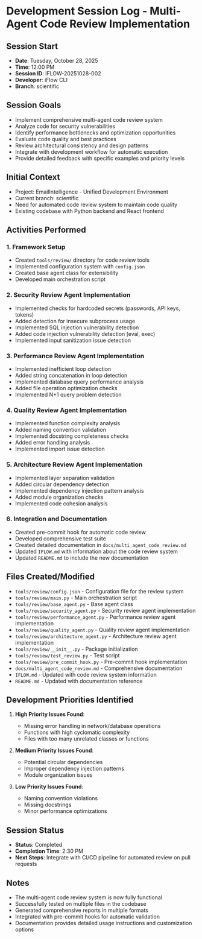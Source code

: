 # Development Session Log - Multi-Agent Code Review Implementation

## Session Start
- **Date**: Tuesday, October 28, 2025
- **Time**: 12:00 PM
- **Session ID**: IFLOW-20251028-002
- **Developer**: iFlow CLI
- **Branch**: scientific

## Session Goals
- Implement comprehensive multi-agent code review system
- Analyze code for security vulnerabilities
- Identify performance bottlenecks and optimization opportunities
- Evaluate code quality and best practices
- Review architectural consistency and design patterns
- Integrate with development workflow for automatic execution
- Provide detailed feedback with specific examples and priority levels

## Initial Context
- Project: EmailIntelligence - Unified Development Environment
- Current branch: scientific
- Need for automated code review system to maintain code quality
- Existing codebase with Python backend and React frontend

## Activities Performed

### 1. Framework Setup
- Created `tools/review/` directory for code review tools
- Implemented configuration system with `config.json`
- Created base agent class for extensibility
- Developed main orchestration script

### 2. Security Review Agent Implementation
- Implemented checks for hardcoded secrets (passwords, API keys, tokens)
- Added detection for insecure subprocess usage
- Implemented SQL injection vulnerability detection
- Added code injection vulnerability detection (eval, exec)
- Implemented input sanitization issue detection

### 3. Performance Review Agent Implementation
- Implemented inefficient loop detection
- Added string concatenation in loop detection
- Implemented database query performance analysis
- Added file operation optimization checks
- Implemented N+1 query problem detection

### 4. Quality Review Agent Implementation
- Implemented function complexity analysis
- Added naming convention validation
- Implemented docstring completeness checks
- Added error handling analysis
- Implemented import issue detection

### 5. Architecture Review Agent Implementation
- Implemented layer separation validation
- Added circular dependency detection
- Implemented dependency injection pattern analysis
- Added module organization checks
- Implemented code cohesion analysis

### 6. Integration and Documentation
- Created pre-commit hook for automatic code review
- Developed comprehensive test suite
- Created detailed documentation in `docs/multi_agent_code_review.md`
- Updated `IFLOW.md` with information about the code review system
- Updated `README.md` to include the new documentation

## Files Created/Modified
- `tools/review/config.json` - Configuration file for the review system
- `tools/review/main.py` - Main orchestration script
- `tools/review/base_agent.py` - Base agent class
- `tools/review/security_agent.py` - Security review agent implementation
- `tools/review/performance_agent.py` - Performance review agent implementation
- `tools/review/quality_agent.py` - Quality review agent implementation
- `tools/review/architecture_agent.py` - Architecture review agent implementation
- `tools/review/__init__.py` - Package initialization
- `tools/review/test_review.py` - Test script
- `tools/review/pre_commit_hook.py` - Pre-commit hook implementation
- `docs/multi_agent_code_review.md` - Comprehensive documentation
- `IFLOW.md` - Updated with code review system information
- `README.md` - Updated with documentation reference

## Development Priorities Identified
1. **High Priority Issues Found**:
   - Missing error handling in network/database operations
   - Functions with high cyclomatic complexity
   - Files with too many unrelated classes or functions

2. **Medium Priority Issues Found**:
   - Potential circular dependencies
   - Improper dependency injection patterns
   - Module organization issues

3. **Low Priority Issues Found**:
   - Naming convention violations
   - Missing docstrings
   - Minor performance optimizations

## Session Status
- **Status**: Completed
- **Completion Time**: 2:30 PM
- **Next Steps**: Integrate with CI/CD pipeline for automated review on pull requests

## Notes
- The multi-agent code review system is now fully functional
- Successfully tested on multiple files in the codebase
- Generated comprehensive reports in multiple formats
- Integrated with pre-commit hooks for automatic validation
- Documentation provides detailed usage instructions and customization options